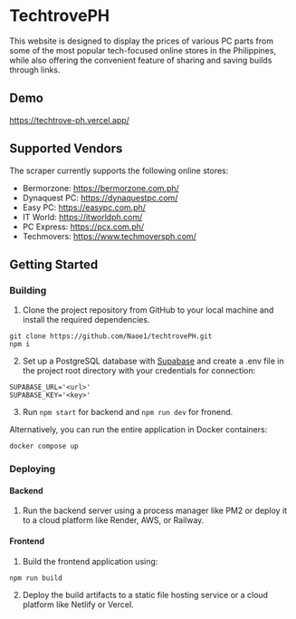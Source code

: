 # TechtrovePH
This website is designed to display the prices of various PC parts from some of the most popular tech-focused online stores in the Philippines, while also offering the convenient feature of sharing and saving builds through links.

## Demo
https://techtrove-ph.vercel.app/

## Supported Vendors
The scraper currently supports the following online stores:

* Bermorzone: https://bermorzone.com.ph/
* Dynaquest PC: https://dynaquestpc.com/
* Easy PC: https://easypc.com.ph/
* IT World: https://itworldph.com/
* PC Express: https://pcx.com.ph/
* Techmovers: https://www.techmoversph.com/

## Getting Started
### Building
1. Clone the project repository from GitHub to your local machine and install the required dependencies.
```shell
git clone https://github.com/Naoe1/techtrovePH.git
npm i
```
2. Set up a PostgreSQL database with [Supabase](https://supabase.com/) and create a .env file in the project root directory with your credentials for connection:
```shell
SUPABASE_URL='<url>'
SUPABASE_KEY='<key>'
```
3. Run `npm start` for backend and `npm run dev` for fronend.

Alternatively, you can run the entire application in Docker containers: 
```
docker compose up
```
### Deploying
#### Backend
1. Run the backend server using a process manager like PM2 or deploy it to a cloud platform like Render, AWS, or Railway.
#### Frontend
1. Build the frontend application using:
```
npm run build
```
2. Deploy the build artifacts to a static file hosting service or a cloud platform like Netlify or Vercel.


